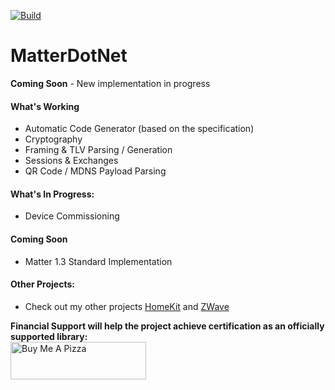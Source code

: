 [![Build](https://github.com/SmartHomeOS/MatterDotNet/actions/workflows/dotnet.yml/badge.svg)](https://github.com/SmartHomeOS/MatterDotNet/actions/workflows/dotnet.yml)
# MatterDotNet
**Coming Soon** - New implementation in progress

#### What's Working
* Automatic Code Generator (based on the specification)
* Cryptography
* Framing & TLV Parsing / Generation 
* Sessions & Exchanges
* QR Code / MDNS Payload Parsing

#### What's In Progress:
* Device Commissioning

#### Coming Soon
* Matter 1.3 Standard Implementation

#### Other Projects:
* Check out my other projects [HomeKit](https://github.com/SmartHomeOS/HomeKitDotNet) and [ZWave](https://github.com/SmartHomeOS/ZWaveDotNet)

**Financial Support will help the project achieve certification as an officially supported library:**
<br/><a href="https://www.buymeacoffee.com/jdomnitz" target="_blank"><img src="https://cdn.buymeacoffee.com/buttons/v2/default-red.png" alt="Buy Me A Pizza" style="height: 60px !important;width: 217px !important;" ></a>